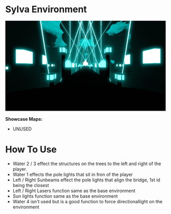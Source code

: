 # Sylva Environment
![Sylva Environment](Sylva.png)

**Showcase Maps:**
- UNUSED

# How To Use

- Water 2 / 3 effect the structures on the trees to the left and right of the player.
- Water 1 effects the pole lights that sit in fron of the player
- Left / Right Sunbeams effect the pole lights that align the bridge, 1st id being the closest
- Left / Right Lasers function same as the base environment
- Sun lights function same as the base environment
- Water 4 isn't used but is a good function to force directionallight on the environment